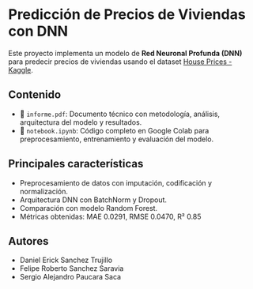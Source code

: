 # Predicción de Precios de Viviendas con DNN

Este proyecto implementa un modelo de **Red Neuronal Profunda (DNN)** para predecir precios de viviendas usando el dataset [House Prices - Kaggle](https://www.kaggle.com/c/house-prices-advanced-regression-techniques).

## Contenido

- 📘 `informe.pdf`: Documento técnico con metodología, análisis, arquitectura del modelo y resultados.
- 📓 `notebook.ipynb`: Código completo en Google Colab para preprocesamiento, entrenamiento y evaluación del modelo.

## Principales características

- Preprocesamiento de datos con imputación, codificación y normalización.
- Arquitectura DNN con BatchNorm y Dropout.
- Comparación con modelo Random Forest.
- Métricas obtenidas: MAE 0.0291, RMSE 0.0470, R² 0.85

## Autores

- Daniel Erick Sanchez Trujillo
- Felipe Roberto Sanchez Saravia
- Sergio Alejandro Paucara Saca

